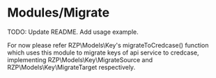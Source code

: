# Modules/Migrate

TODO: Update README. Add usage example.

For now please refer RZP\Models\Key's migrateToCredcase() function which uses this module to migrate keys of api service to credcase, implementing RZP\Models\Key\MigrateSource and RZP\Models\Key\MigrateTarget respectively.
